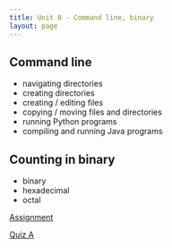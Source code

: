 ```yaml
---
title: Unit 0 - Command line, binary
layout: page
---
```


## Command line

- navigating directories
- creating directories
- creating / editing files
- copying / moving files and directories
- running Python programs
- compiling and running Java programs

## Counting in binary

* binary
* hexadecimal
* octal

[Assignment](Unit0_Assignment)


[Quiz A](Unit0_QuizA.pdf)
